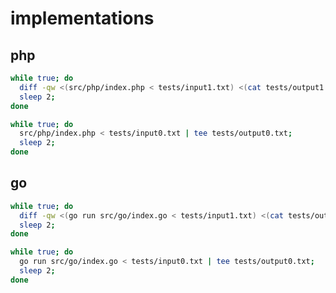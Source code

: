 # implementations

## php

```sh
while true; do
  diff -qw <(src/php/index.php < tests/input1.txt) <(cat tests/output1.txt);
  sleep 2;
done
```

```sh
while true; do
  src/php/index.php < tests/input0.txt | tee tests/output0.txt;
  sleep 2;
done
```

## go

```sh
while true; do
  diff -qw <(go run src/go/index.go < tests/input1.txt) <(cat tests/output1.txt);
  sleep 2;
done
```

```sh
while true; do
  go run src/go/index.go < tests/input0.txt | tee tests/output0.txt;
  sleep 2;
done
```
```

